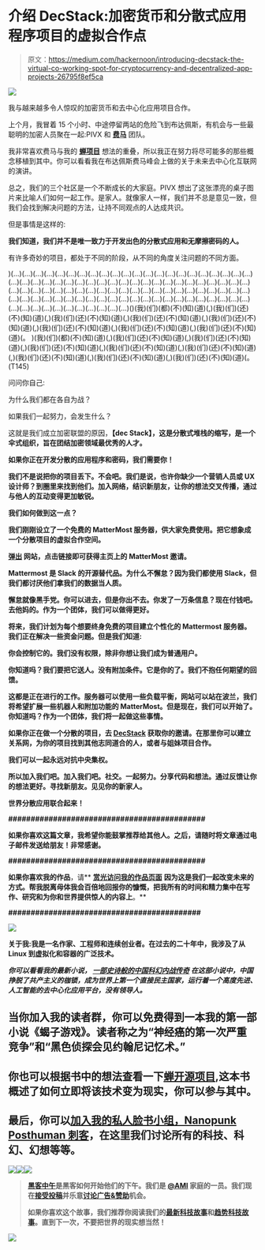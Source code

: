 # 介绍 DecStack:加密货币和分散式应用程序项目的虚拟合作点

> 原文：<https://medium.com/hackernoon/introducing-decstack-the-virtual-co-working-spot-for-cryptocurrency-and-decentralized-app-projects-26795f8ef5ca>

![](img/b6df7a18a67b6c6a4e2b64f6fafbfa89.png)

我与越来越多令人惊叹的加密货币和去中心化应用项目合作。

上个月，我冒着 15 个小时、中途停留两站的危险飞到布达佩斯，有机会与一些最聪明的加密人员聚在一起:PIVX 和 [**费马**](http://www.fermat.org/) 团队。

我非常喜欢费马与我的 [**蝉项目**](http://iamcicada.com/) 想法的重叠，所以我正在努力将尽可能多的那些概念移植到其中。你可以看看我在布达佩斯费马峰会上做的关于未来去中心化互联网的演讲。

总之，我们的三个社区是一个不断成长的大家庭。PIVX 想出了这张漂亮的桌子图片来比喻人们如何一起工作。是家人。就像家人一样，我们并不总是意见一致，但我们会找到解决问题的方法，让持不同观点的人达成共识。

但是事情是这样的:

**我们知道，我们并不是唯一致力于开发出色的分散式应用和无摩擦密码的人。**

有许多奇妙的项目，都处于不同的阶段，从不同的角度关注问题的不同方面。

)(...)(...)(...)(...)(...)(...)(...)(...)(...)(...)(...)(...)(...)(...)(...)(...)(...)(...)(...)(...)(...)(...)(...)(...)(...)(...)(...)(...)(...)(...)(...)(...)(...)(...)(...)(...)(...)(...)(...)(...)(...)(...)(...)(...)(...)(...)(...)(...)(...)(...)(...)(...)(...)(...)(...)(...)(...)(...)(...)(...)(...)(...)(...)(...)(...)(...)(...)(...)(...)(...)(...)(...)(...)(...)(...)(...)(...)(...)(...)(...)(...)(...)(...)(...)(...)(...)(...)(...)(...)(...)(...)(...)(...)(...)(...)(...)(...)(...)(...)()(我)(们)(都)(不)(知)(道)(,)(我)(们)(还)(不)(知)(道)(,)(我)(们)(还)(不)(知)(道)(,)(我)(们)(还)(不)(知)(道)(,)(我)(们)(还)(不)(知)(道)(,)(我)(们)(还)(不)(知)(道)(,)(我)(们)(还)(不)(知)(道)(,)(我)(们)(还)(不)(知)(道)(。 )(我)(们)(都)(不)(知)(道)(,)(我)(们)(还)(不)(知)(道)(,)(我)(们)(还)(不)(知)(道)(,)(我)(们)(还)(不)(知)(道)(,)(我)(们)(还)(不)(知)(道)(,)(我)(们)(还)(不)(知)(道)(,)(我)(们)(还)(不)(知)(道)(,)(我)(们)(还)(不)(知)(道)(,)(我)(们)(还)(不)(知)(道)(。 (T145)

问问你自己:

为什么我们都在各自为战？

如果我们一起努力，会发生什么？

这就是我们成立加密联盟的原因，[](http://decstack.com/)****【dec Stack】，这是分散式堆栈的缩写，是一个伞式组织，旨在团结加密领域最优秀的人才。****

**如果你正在开发分散的应用程序和密码，我们需要你！**

**我们不是说把你的项目丢下。不会吧。我们是说，也许你缺少一个营销人员或 UX 设计师？到圈里来找到他们。加入网络，结识新朋友，让你的想法交叉传播，通过与他人的互动变得更加敏锐。**

**我们如何做到这一点？**

**我们刚刚设立了一个免费的 MatterMost 服务器，供大家免费使用。把它想象成一个分散项目的虚拟合作空间。**

**[**弹出**](http://decstack.com) **网站，点击链接即可获得主页上的 MatterMost 邀请。****

**Mattermost 是 Slack 的开源替代品。为什么不懈怠？因为我们都使用 Slack，但我们都讨厌他们拿我们的数据当人质。**

**懈怠就像黑手党。你可以进去，但是你出不去。你发了一万条信息？现在付钱吧。去他妈的。作为一个团体，我们可以做得更好。**

**将来，我们计划为每个想要终身免费的项目建立个性化的 Mattermost 服务器。我们正在解决一些资金问题。但是我们知道:**

**你会控制它的。我们没有权限，除非你想让我们成为普通用户。**

**你知道吗？我们要把它送人。没有附加条件。它是你的了。我们不抱任何期望的回馈。**

**这都是正在进行的工作。服务器可以使用一些负载平衡，网站可以站在波兰，我们将希望扩展一些机器人和附加功能的 MatterMost。但是现在，我们可以开始了。你知道吗？作为一个团体，我们将一起做这些事情。**

**如果你正在做一个分散的项目，去 [**DecStack**](http://decstack.com/) 获取你的邀请。在那里你可以建立关系网，为你的项目找到其他志同道合的人，或者与姐妹项目合作。**

**我们可以一起永远对抗中央集权。**

**所以加入我们吧。加入我们吧。社交。一起努力。分享代码和想法。通过反馈让你的想法更好。寻找新朋友。见见你的新家人。**

**世界分散应用联合起来！**

**############################################**

**如果你喜欢这篇文章，我希望你能鼓掌推荐给其他人。之后，请随时将文章通过电子邮件发送给朋友！非常感谢。**

**############################################**

**如果你喜欢我的作品**，请** [**赏光访问我的作品页面**](https://www.patreon.com/danjeffries) **因为这是我们一起改变未来的方式。**帮我脱离母体**我会百倍地回报你的慷慨，把我所有的时间和精力集中在写作、研究和为你和世界提供惊人的内容上**。**

**###########################################**

**![](img/524258472f427960c76fe5e46c7f374a.png)**

**关于我:我是一名作家、工程师和连续创业者。在过去的二十年中，我涉及了从 Linux 到虚拟化和容器的广泛技术。**

***你可以看看我的最新小说，* [***一部史诗般的中国科幻内战传奇***](http://amzn.to/2gAg249) *在这部小说中，中国挣脱了共产主义的枷锁，成为世界上第一个直接民主国家，运行着一个高度先进、人工智能的去中心化应用平台，没有领导人。***

## **当你加入我的读者群，你可以免费得到一本我的第一部小说《蝎子游戏》。读者称之为“神经癌的第一次严重竞争”和“黑色侦探会见约翰尼记忆术。”**

## **你也可以根据书中的想法查看一下[蝉开源项目](http://iamcicada.com/),这本书概述了如何立即将该技术变为现实，你可以参与其中。**

## **最后，你可以[加入我的私人脸书小组，Nanopunk Posthuman 刺客](https://www.facebook.com/groups/1736763229929363/)，在这里我们讨论所有的科技、科幻、幻想等等。**

**[![](img/50ef4044ecd4e250b5d50f368b775d38.png)](http://bit.ly/HackernoonFB)****[![](img/979d9a46439d5aebbdcdca574e21dc81.png)](https://goo.gl/k7XYbx)****[![](img/2930ba6bd2c12218fdbbf7e02c8746ff.png)](https://goo.gl/4ofytp)**

> **[黑客中午](http://bit.ly/Hackernoon)是黑客如何开始他们的下午。我们是 [@AMI](http://bit.ly/atAMIatAMI) 家庭的一员。我们现在[接受投稿](http://bit.ly/hackernoonsubmission)并乐意[讨论广告&赞助](mailto:partners@amipublications.com)机会。**
> 
> **如果你喜欢这个故事，我们推荐你阅读我们的[最新科技故事](http://bit.ly/hackernoonlatestt)和[趋势科技故事](https://hackernoon.com/trending)。直到下一次，不要把世界的现实想当然！**

**![](img/be0ca55ba73a573dce11effb2ee80d56.png)**